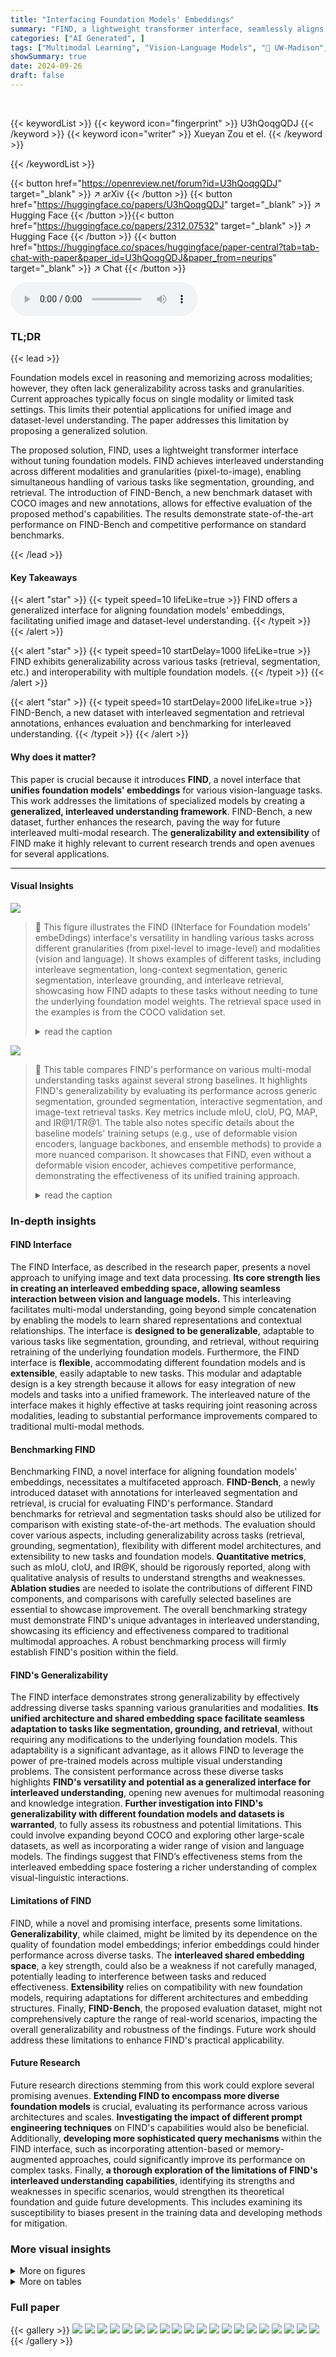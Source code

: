 ```yaml
---
title: "Interfacing Foundation Models' Embeddings"
summary: "FIND, a lightweight transformer interface, seamlessly aligns foundation models' embeddings for unified image and dataset-level understanding, enabling generalizable, interleaved performance on segment..."
categories: ["AI Generated", ]
tags: ["Multimodal Learning", "Vision-Language Models", "🏢 UW-Madison",]
showSummary: true
date: 2024-09-26
draft: false
---
```


<br>

{{< keywordList >}}
{{< keyword icon="fingerprint" >}} U3hQoqgQDJ {{< /keyword >}}
{{< keyword icon="writer" >}} Xueyan Zou et el. {{< /keyword >}}
 
{{< /keywordList >}}

{{< button href="https://openreview.net/forum?id=U3hQoqgQDJ" target="_blank" >}}
↗ arXiv
{{< /button >}}
{{< button href="https://huggingface.co/papers/U3hQoqgQDJ" target="_blank" >}}
↗ Hugging Face
{{< /button >}}{{< button href="https://huggingface.co/papers/2312.07532" target="_blank" >}}
↗ Hugging Face
{{< /button >}}
{{< button href="https://huggingface.co/spaces/huggingface/paper-central?tab=tab-chat-with-paper&paper_id=U3hQoqgQDJ&paper_from=neurips" target="_blank" >}}
↗ Chat
{{< /button >}}




<audio controls>
    <source src="https://ai-paper-reviewer.com/U3hQoqgQDJ/podcast.wav" type="audio/wav">
    Your browser does not support the audio element.
</audio>


### TL;DR


{{< lead >}}

Foundation models excel in reasoning and memorizing across modalities; however, they often lack generalizability across tasks and granularities.  Current approaches typically focus on single modality or limited task settings. This limits their potential applications for unified image and dataset-level understanding.  The paper addresses this limitation by proposing a generalized solution.

The proposed solution, FIND, uses a lightweight transformer interface without tuning foundation models. FIND achieves interleaved understanding across different modalities and granularities (pixel-to-image), enabling simultaneous handling of various tasks like segmentation, grounding, and retrieval. The introduction of FIND-Bench, a new benchmark dataset with COCO images and new annotations, allows for effective evaluation of the proposed method's capabilities.  The results demonstrate state-of-the-art performance on FIND-Bench and competitive performance on standard benchmarks.

{{< /lead >}}


#### Key Takeaways

{{< alert "star" >}}
{{< typeit speed=10 lifeLike=true >}} FIND offers a generalized interface for aligning foundation models' embeddings, facilitating unified image and dataset-level understanding. {{< /typeit >}}
{{< /alert >}}

{{< alert "star" >}}
{{< typeit speed=10 startDelay=1000 lifeLike=true >}} FIND exhibits generalizability across various tasks (retrieval, segmentation, etc.) and interoperability with multiple foundation models. {{< /typeit >}}
{{< /alert >}}

{{< alert "star" >}}
{{< typeit speed=10 startDelay=2000 lifeLike=true >}} FIND-Bench, a new dataset with interleaved segmentation and retrieval annotations, enhances evaluation and benchmarking for interleaved understanding. {{< /typeit >}}
{{< /alert >}}

#### Why does it matter?
This paper is crucial because it introduces **FIND**, a novel interface that **unifies foundation models' embeddings** for various vision-language tasks. This work addresses the limitations of specialized models by creating a **generalized, interleaved understanding framework**. FIND-Bench, a new dataset, further enhances the research, paving the way for future interleaved multi-modal research. The **generalizability and extensibility** of FIND make it highly relevant to current research trends and open avenues for several applications.

------
#### Visual Insights



![](https://ai-paper-reviewer.com/U3hQoqgQDJ/figures_0_1.jpg)

> 🔼 This figure illustrates the FIND (INterface for Foundation models' embeDdings) interface's versatility in handling various tasks across different granularities (from pixel-level to image-level) and modalities (vision and language).  It shows examples of different tasks, including interleave segmentation, long-context segmentation, generic segmentation, interleave grounding, and interleave retrieval, showcasing how FIND adapts to these tasks without needing to tune the underlying foundation model weights.  The retrieval space used in the examples is from the COCO validation set.
> <details>
> <summary>read the caption</summary>
> Figure 1: The proposed FIND interface is generalizable to tasks that span granularity (pixel to image) and modality (vision to language). The retrieval space for this figure is the COCO validation set.
> </details>





![](https://ai-paper-reviewer.com/U3hQoqgQDJ/tables_6_1.jpg)

> 🔼 This table compares FIND's performance on various multi-modal understanding tasks against several strong baselines.  It highlights FIND's generalizability by evaluating its performance across generic segmentation, grounded segmentation, interactive segmentation, and image-text retrieval tasks.  Key metrics include mIoU, cIoU, PQ, MAP, and IR@1/TR@1. The table also notes specific details about the baseline models' training setups (e.g., use of deformable vision encoders, language backbones, and ensemble methods) to provide a more nuanced comparison.  It showcases that FIND, even without a deformable vision encoder, achieves competitive performance, demonstrating the effectiveness of its unified training approach.
> <details>
> <summary>read the caption</summary>
> Table 2: Benchmark on Generalizable multi-modal understanding tasks with one model architecture joint training for all. *Unlike Mask2Former and SEEM, FIND is not trained with a deformable vision encoder. We report un-ensemble/ensemble results for X-Decoder, and the finetuned/pre-trained results for blip2. Note that we compute the ITC score for blip2 instead of ITM. unless specified as SAM. The language backbone is a fixed LLaMA-7B, unless specified as UniCL. During training, we train the FIND-Interface jointly on all the tasks unless specified.
> </details>





### In-depth insights


#### FIND Interface
The FIND Interface, as described in the research paper, presents a novel approach to unifying image and text data processing.  **Its core strength lies in creating an interleaved embedding space, allowing seamless interaction between vision and language models.** This interleaving facilitates multi-modal understanding, going beyond simple concatenation by enabling the models to learn shared representations and contextual relationships.  The interface is **designed to be generalizable**, adaptable to various tasks like segmentation, grounding, and retrieval, without requiring retraining of the underlying foundation models.  Furthermore, the FIND interface is **flexible**, accommodating different foundation models and is **extensible**, easily adaptable to new tasks. This modular and adaptable design is a key strength because it allows for easy integration of new models and tasks into a unified framework.  The interleaved nature of the interface makes it highly effective at tasks requiring joint reasoning across modalities, leading to substantial performance improvements compared to traditional multi-modal methods.

#### Benchmarking FIND
Benchmarking FIND, a novel interface for aligning foundation models' embeddings, necessitates a multifaceted approach.  **FIND-Bench**, a newly introduced dataset with annotations for interleaved segmentation and retrieval, is crucial for evaluating FIND's performance.  Standard benchmarks for retrieval and segmentation tasks should also be utilized for comparison with existing state-of-the-art methods.  The evaluation should cover various aspects, including generalizability across tasks (retrieval, grounding, segmentation), flexibility with different model architectures, and extensibility to new tasks and foundation models. **Quantitative metrics**, such as mIoU, cIoU, and IR@K, should be rigorously reported, along with qualitative analysis of results to understand strengths and weaknesses.  **Ablation studies** are needed to isolate the contributions of different FIND components, and comparisons with carefully selected baselines are essential to showcase improvement.  The overall benchmarking strategy must demonstrate FIND's unique advantages in interleaved understanding, showcasing its efficiency and effectiveness compared to traditional multimodal approaches. A robust benchmarking process will firmly establish FIND's position within the field.

#### FIND's Generalizability
The FIND interface demonstrates strong generalizability by effectively addressing diverse tasks spanning various granularities and modalities.  **Its unified architecture and shared embedding space facilitate seamless adaptation to tasks like segmentation, grounding, and retrieval**, without requiring any modifications to the underlying foundation models. This adaptability is a significant advantage, as it allows FIND to leverage the power of pre-trained models across multiple visual understanding problems.  The consistent performance across these diverse tasks highlights **FIND's versatility and potential as a generalized interface for interleaved understanding**, opening new avenues for multimodal reasoning and knowledge integration.  **Further investigation into FIND's generalizability with different foundation models and datasets is warranted**, to fully assess its robustness and potential limitations.  This could involve expanding beyond COCO and exploring other large-scale datasets, as well as incorporating a wider range of vision and language models. The findings suggest that FIND’s effectiveness stems from the interleaved embedding space fostering a richer understanding of complex visual-linguistic interactions.

#### Limitations of FIND
FIND, while a novel and promising interface, presents some limitations.  **Generalizability**, while claimed, might be limited by its dependence on the quality of foundation model embeddings; inferior embeddings could hinder performance across diverse tasks.  The **interleaved shared embedding space**, a key strength, could also be a weakness if not carefully managed, potentially leading to interference between tasks and reduced effectiveness.  **Extensibility** relies on compatibility with new foundation models, requiring adaptations for different architectures and embedding structures.  Finally, **FIND-Bench**, the proposed evaluation dataset, might not comprehensively capture the range of real-world scenarios, impacting the overall generalizability and robustness of the findings. Future work should address these limitations to enhance FIND's practical applicability.

#### Future Research
Future research directions stemming from this work could explore several promising avenues. **Extending FIND to encompass more diverse foundation models** is crucial, evaluating its performance across various architectures and scales.  **Investigating the impact of different prompt engineering techniques** on FIND's capabilities would also be beneficial.  Additionally, **developing more sophisticated query mechanisms** within the FIND interface, such as incorporating attention-based or memory-augmented approaches, could significantly improve its performance on complex tasks.  Finally, **a thorough exploration of the limitations of FIND's interleaved understanding capabilities**, identifying its strengths and weaknesses in specific scenarios, would strengthen its theoretical foundation and guide future developments.  This includes examining its susceptibility to biases present in the training data and developing methods for mitigation.


### More visual insights

<details>
<summary>More on figures
</summary>


![](https://ai-paper-reviewer.com/U3hQoqgQDJ/figures_1_1.jpg)

> 🔼 This figure illustrates the FIND interface's design. The left panel (1) shows how FIND interfaces with various foundation models for vision and language tasks. The black arrows indicate active modules, while gray arrows represent optional ones. The right panel (2) contrasts the multimodal and interleaved approaches. Panel (2a) compares embedding matching, while (2b) examines embedding interactions for reasoning and generation in both approaches.
> <details>
> <summary>read the caption</summary>
> Figure 2: (1) The concept of interfacing foundation models embedding, the black arrow means active attached modules and the gray arrow means the option that it can switch to. On the right, we show the difference of Multimodal and Interleave (2.a) in the context of embeddings matching; (2.b) in the context of embeddings interaction for reasoning and generation.
> </details>



![](https://ai-paper-reviewer.com/U3hQoqgQDJ/figures_3_1.jpg)

> 🔼 This figure illustrates the FIND (Foundation models' embeddings INterface) framework's versatility in handling various tasks across different granularities (from pixel to image level) and modalities (vision and language).  The input can be an image, text, or a combination of both, and the output depends on the task.  Examples shown include image segmentation (labeling different regions of the image), grounding (connecting textual descriptions to specific image regions), and retrieval (finding images that match a given text description). The figure showcases the generalizability of FIND, as it utilizes the same architecture for all tasks. The COCO validation set serves as the retrieval space for the example shown in the figure.
> <details>
> <summary>read the caption</summary>
> Figure 1: The proposed FIND interface is generalizable to tasks that span granularity (pixel to image) and modality (vision to language). The retrieval space for this figure is the COCO validation set.
> </details>



![](https://ai-paper-reviewer.com/U3hQoqgQDJ/figures_4_1.jpg)

> 🔼 This figure demonstrates the FIND interface, a generalized interface for aligning foundation models' embeddings. It shows how FIND handles various tasks across different granularities (pixel to image) and modalities (vision to language) using a unified architecture. The interface is shown working on examples of image segmentation, object grounding, and image retrieval.  The retrieval space used for the examples in the figure is the COCO validation set.
> <details>
> <summary>read the caption</summary>
> Figure 1: The proposed FIND interface is generalizable to tasks that span granularity (pixel to image) and modality (vision to language). The retrieval space for this figure is the COCO validation set.
> </details>



![](https://ai-paper-reviewer.com/U3hQoqgQDJ/figures_5_1.jpg)

> 🔼 This figure illustrates the FIND interface's architecture and workflow. (a) shows the terminology used for prompts (input embeddings) and queries (learnable embeddings). (b) provides a high-level overview of the FIND pipeline, including input processing, embedding sampling, the FIND interface itself, and final task-specific outputs. (c) delves into the detailed architecture of the FIND interface, highlighting the content and conditional attention mechanisms and their roles in aggregating and exchanging information between prompts and queries before generating final outputs (retrieval, grounding, segmentation). Different shapes and colors represent different embedding types and modalities.
> <details>
> <summary>read the caption</summary>
> Figure 4: (a) Preliminaries on the terminology of prompts and queries. (b) FIND approach pipeline. The shape of different polygons represents different embedding types, and the color (vision, language) of the polygons represents input modality. (c) Detailed architecture of the FIND Interface.
> </details>



![](https://ai-paper-reviewer.com/U3hQoqgQDJ/figures_5_2.jpg)

> 🔼 This figure shows examples of different tasks that the FIND interface can handle.  It demonstrates the interface's ability to work across various granularities (from pixel-level segmentation to image-level retrieval) and modalities (vision and language). The tasks shown include interleave segmentation, long-context segmentation, generic segmentation, interleave grounding, and interleave retrieval.  The examples highlight the interface's flexibility and its ability to handle complex, interleaved information. The COCO validation set was used as the retrieval space for the image examples.
> <details>
> <summary>read the caption</summary>
> Figure 1: The proposed FIND interface is generalizable to tasks that span granularity (pixel to image) and modality (vision to language). The retrieval space for this figure is the COCO validation set.
> </details>



![](https://ai-paper-reviewer.com/U3hQoqgQDJ/figures_8_1.jpg)

> 🔼 This figure shows examples of the FIND interface's applications across different tasks and granularities.  It demonstrates FIND's ability to perform interleave segmentation, generic segmentation, long-context segmentation, interleave grounding, and interleave retrieval. Each task showcases the interface's ability to handle different levels of granularity (from pixel-level segmentation to image-level retrieval) and modalities (vision and language).  The figure highlights the versatility of FIND in handling various visual understanding tasks, all within a unified framework. The retrieval space used for image examples is the COCO validation set.
> <details>
> <summary>read the caption</summary>
> Figure 1: The proposed FIND interface is generalizable to tasks that span granularity (pixel to image) and modality (vision to language). The retrieval space for this figure is the COCO validation set.
> </details>



![](https://ai-paper-reviewer.com/U3hQoqgQDJ/figures_8_2.jpg)

> 🔼 This figure shows examples of different tasks enabled by the FIND interface, highlighting its versatility in handling various granularities (from pixel-level segmentation to image-level retrieval) and modalities (vision and language).  Each example demonstrates a different task: interleave segmentation, long-context segmentation, generic segmentation, interleave grounding, interleave retrieval, and interactive segmentation.  The common element across all tasks is that they leverage the embeddings from foundation models in a unified way via the FIND interface.  The image examples are all taken from the COCO validation set, further emphasizing the interface's broad applicability.
> <details>
> <summary>read the caption</summary>
> Figure 1: The proposed FIND interface is generalizable to tasks that span granularity (pixel to image) and modality (vision to language). The retrieval space for this figure is the COCO validation set.
> </details>



![](https://ai-paper-reviewer.com/U3hQoqgQDJ/figures_8_3.jpg)

> 🔼 This figure shows three parts: (a) illustrates the terminology of prompts and queries used in the FIND model. (b) provides a visual representation of the FIND approach pipeline, highlighting the input, embedding sampler, FIND interface, and output. Different shapes represent different embedding types, while colors indicate the modality (vision or language). (c) shows the detailed architecture of the FIND interface, including the embedding sampler, prompts, queries, and attention mechanisms.
> <details>
> <summary>read the caption</summary>
> Figure 4: (a) Preliminaries on the terminology of prompts and queries. (b) FIND approach pipeline. The shape of different polygons represents different embedding types, and the color (vision, language) of the polygons represents input modality. (c) FIND Interface.
> </details>



</details>




<details>
<summary>More on tables
</summary>


![](https://ai-paper-reviewer.com/U3hQoqgQDJ/tables_7_1.jpg)
> 🔼 This table compares FIND's performance on various multi-modal understanding tasks against several strong baselines.  It highlights FIND's generalizability by showing results across generic segmentation, grounded segmentation, interactive segmentation, and image-text retrieval.  The table also notes key differences in training methods between FIND and other models (e.g., the use of a deformable vision encoder).
> <details>
> <summary>read the caption</summary>
> Table 2: Benchmark on Generalizable multi-modal understanding tasks with one model architecture joint training for all. *Unlike Mask2Former and SEEM, FIND is not trained with a deformable vision encoder. We report un-ensemble/ensemble results for X-Decoder, and the finetuned/pre-trained results for blip2. Note that we compute the ITC score for blip2 instead of ITM. unless specified as SAM. The language backbone is a fixed LLaMA-7B, unless specified as UniCL. During training, we train the FIND-Interface jointly on all the tasks unless specified.
> </details>

![](https://ai-paper-reviewer.com/U3hQoqgQDJ/tables_7_2.jpg)
> 🔼 This table presents the ablation study comparing the performance of FIND using different foundation models.  Specifically, it shows the results for various tasks (generic segmentation, grounding, interactive segmentation, and retrieval) when using different vision and language encoders (X-Decoder, SAM, UniCL, and LLaMA).  The table helps to understand the impact of each model's capabilities on the overall performance of FIND.
> <details>
> <summary>read the caption</summary>
> Table 4: Ablation study on different foundation model architectures.
> </details>

![](https://ai-paper-reviewer.com/U3hQoqgQDJ/tables_8_1.jpg)
> 🔼 This table presents the results of a benchmark evaluating the performance of a jointly trained model on three interleaved understanding tasks: grounding, retrieval, and generic segmentation.  The model uses a single set of weights for all tasks. The results are broken down by task and dataset (COCO, g-Ref, Entity, VOC, Karpathy), and  metrics include  cIoU, mIoU, AP50, IR@5, IR@10, PQ, and mAP.
> <details>
> <summary>read the caption</summary>
> Table 3: Benchmark on interleaved understanding with the jointly trained model on all tasks with one set of weights. We evaluate interleave grounding, retrieval, and generic segmentation.
> </details>

![](https://ai-paper-reviewer.com/U3hQoqgQDJ/tables_12_1.jpg)
> 🔼 This table details the design choices for the task-specific FIND interface. It breaks down each task (Generic Segmentation, Grounded Segmentation, Image-Text Retrieval, Interactive Segmentation, Interleave Grounding, and Interleave Retrieval) into its components: prompts (input embeddings), queries (learnable embeddings), content attention (information flow from prompts to queries), conditional attention (internal reasoning within prompts and queries), and projection (mapping queries to final outputs). The table also indicates the types of embeddings used (vision, language, or interleaved) and the final output type (Pixel or Semantic).
> <details>
> <summary>read the caption</summary>
> Table 6: Task specific FIND Interface. We define each task under the prototype of the FIND interface that enables a shared embedding space, and a unified and flexible architecture for future tasks. Where p, q stands for prompts, queries, and arrows stand for attention direction. The colors red, blue, and olive are the embeddings of vision, language, and interleave modality.
> </details>

</details>




### Full paper

{{< gallery >}}
<img src="https://ai-paper-reviewer.com/U3hQoqgQDJ/1.png" class="grid-w50 md:grid-w33 xl:grid-w25" />
<img src="https://ai-paper-reviewer.com/U3hQoqgQDJ/2.png" class="grid-w50 md:grid-w33 xl:grid-w25" />
<img src="https://ai-paper-reviewer.com/U3hQoqgQDJ/3.png" class="grid-w50 md:grid-w33 xl:grid-w25" />
<img src="https://ai-paper-reviewer.com/U3hQoqgQDJ/4.png" class="grid-w50 md:grid-w33 xl:grid-w25" />
<img src="https://ai-paper-reviewer.com/U3hQoqgQDJ/5.png" class="grid-w50 md:grid-w33 xl:grid-w25" />
<img src="https://ai-paper-reviewer.com/U3hQoqgQDJ/6.png" class="grid-w50 md:grid-w33 xl:grid-w25" />
<img src="https://ai-paper-reviewer.com/U3hQoqgQDJ/7.png" class="grid-w50 md:grid-w33 xl:grid-w25" />
<img src="https://ai-paper-reviewer.com/U3hQoqgQDJ/8.png" class="grid-w50 md:grid-w33 xl:grid-w25" />
<img src="https://ai-paper-reviewer.com/U3hQoqgQDJ/9.png" class="grid-w50 md:grid-w33 xl:grid-w25" />
<img src="https://ai-paper-reviewer.com/U3hQoqgQDJ/10.png" class="grid-w50 md:grid-w33 xl:grid-w25" />
<img src="https://ai-paper-reviewer.com/U3hQoqgQDJ/11.png" class="grid-w50 md:grid-w33 xl:grid-w25" />
<img src="https://ai-paper-reviewer.com/U3hQoqgQDJ/12.png" class="grid-w50 md:grid-w33 xl:grid-w25" />
<img src="https://ai-paper-reviewer.com/U3hQoqgQDJ/13.png" class="grid-w50 md:grid-w33 xl:grid-w25" />
<img src="https://ai-paper-reviewer.com/U3hQoqgQDJ/14.png" class="grid-w50 md:grid-w33 xl:grid-w25" />
<img src="https://ai-paper-reviewer.com/U3hQoqgQDJ/15.png" class="grid-w50 md:grid-w33 xl:grid-w25" />
<img src="https://ai-paper-reviewer.com/U3hQoqgQDJ/16.png" class="grid-w50 md:grid-w33 xl:grid-w25" />
<img src="https://ai-paper-reviewer.com/U3hQoqgQDJ/17.png" class="grid-w50 md:grid-w33 xl:grid-w25" />
<img src="https://ai-paper-reviewer.com/U3hQoqgQDJ/18.png" class="grid-w50 md:grid-w33 xl:grid-w25" />
<img src="https://ai-paper-reviewer.com/U3hQoqgQDJ/19.png" class="grid-w50 md:grid-w33 xl:grid-w25" />
<img src="https://ai-paper-reviewer.com/U3hQoqgQDJ/20.png" class="grid-w50 md:grid-w33 xl:grid-w25" />
{{< /gallery >}}